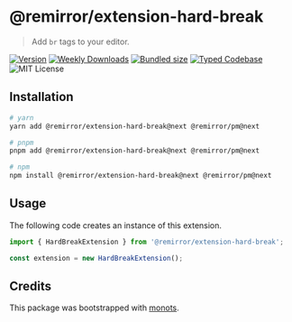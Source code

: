 # @remirror/extension-hard-break

> Add `br` tags to your editor.

[![Version][version]][npm] [![Weekly Downloads][downloads-badge]][npm] [![Bundled size][size-badge]][size] [![Typed Codebase][typescript]](./src/index.ts) ![MIT License][license]

[version]: https://flat.badgen.net/npm/v/@remirror/extension-hard-break
[npm]: https://npmjs.com/package/@remirror/extension-hard-break
[license]: https://flat.badgen.net/badge/license/MIT/purple
[size]: https://bundlephobia.com/result?p=@remirror/extension-hard-break
[size-badge]: https://flat.badgen.net/bundlephobia/minzip/@remirror/extension-hard-break
[typescript]: https://flat.badgen.net/badge/icon/TypeScript?icon=typescript&label
[downloads-badge]: https://badgen.net/npm/dw/@remirror/extension-hard-break/red?icon=npm

## Installation

```bash
# yarn
yarn add @remirror/extension-hard-break@next @remirror/pm@next

# pnpm
pnpm add @remirror/extension-hard-break@next @remirror/pm@next

# npm
npm install @remirror/extension-hard-break@next @remirror/pm@next
```

## Usage

The following code creates an instance of this extension.

```ts
import { HardBreakExtension } from '@remirror/extension-hard-break';

const extension = new HardBreakExtension();
```

## Credits

This package was bootstrapped with [monots].

[monots]: https://github.com/monots/monots
